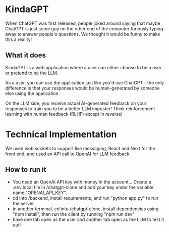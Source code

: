 # K i n d a G P T 
When ChatGPT was first released, people joked around saying that maybe ChatGPT is just some guy on the other end of the computer furiously typing away to answer people's questions. We thought it would be funny to make this a reality!

## What it does
KindaGPT is a web application where a user can either choose to be a user or pretend to be the LLM.

As a user, you can use the application just like you'd use ChatGPT - the only difference is that your responses would be human-generated by someone else using the application.

On the LLM side, you receive actual AI-generated feedback on your responses to train you to be a better LLM imposter! Think reinforcement learning with human feedback (RLHF) except in reverse!

# Technical Implementation
We used web sockets to support live messaging, React and Next for the front end, and used an API call to OpenAI for LLM feedback.
 
## How to run it
- You need an OpenAI API key with money in the account... Create a .env.local file in /chatgpt-clone and add your key under the variable name "OPENAI_API_KEY".
- cd into /backend, install requirements, and run "python app.py" to run the server
- in another terminal, cd into /chatgpt-clone, install dependencies using "npm install", then run the client by running "npm run dev"
- have one tab open as the user and another tab open as the LLM to test it out!
 
